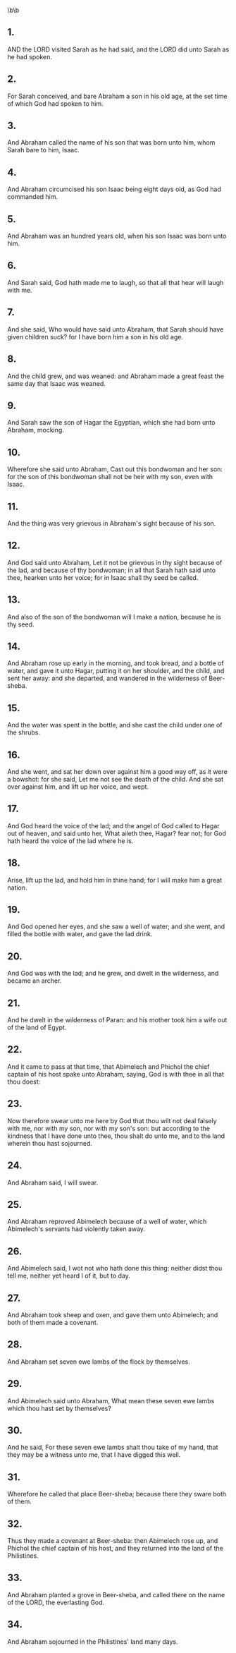\b\b
## 1.
AND the LORD visited Sarah as he had said, and the LORD did unto Sarah as he had spoken.
## 2.
For Sarah conceived, and bare Abraham a son in his old age, at the set time of which God had spoken to him.
## 3.
And Abraham called the name of his son that was born unto him, whom Sarah bare to him, Isaac.
## 4.
And Abraham circumcised his son Isaac being eight days old, as God had commanded him.
## 5.
And Abraham was an hundred years old, when his son Isaac was born unto him.
## 6.
And Sarah said, God hath made me to laugh, so that all that hear will laugh with me.
## 7.
And she said, Who would have said unto Abraham, that Sarah should have given children suck?  for I have born him a son in his old age.
## 8.
And the child grew, and was weaned: and Abraham made a great feast the same day that Isaac was weaned.
## 9.
And Sarah saw the son of Hagar the Egyptian, which she had born unto Abraham, mocking.
## 10.
Wherefore she said unto Abraham, Cast out this bondwoman and her son: for the son of this bondwoman shall not be heir with my son, even with Isaac.
## 11.
And the thing was very grievous in Abraham's sight because of his son.
## 12.
And God said unto Abraham, Let it not be grievous in thy sight because of the lad, and because of thy bondwoman; in all that Sarah hath said unto thee, hearken unto her voice; for in Isaac shall thy seed be called.
## 13.
And also of the son of the bondwoman will I make a nation, because he is thy seed.
## 14.
And Abraham rose up early in the morning, and took bread, and a bottle of water, and gave it unto Hagar, putting it on her shoulder, and the child, and sent her away: and she departed, and wandered in the wilderness of Beer-sheba.
## 15.
And the water was spent in the bottle, and she cast the child under one of the shrubs.
## 16.
And she went, and sat her down over against him a good way off, as it were a bowshot: for she said, Let me not see the death of the child.  And she sat over against him, and lift up her voice, and wept.
## 17.
And God heard the voice of the lad; and the angel of God called to Hagar out of heaven, and said unto her, What aileth thee, Hagar?  fear not; for God hath heard the voice of the lad where he is.
## 18.
Arise, lift up the lad, and hold him in thine hand; for I will make him a great nation.
## 19.
And God opened her eyes, and she saw a well of water; and she went, and filled the bottle with water, and gave the lad drink.
## 20.
And God was with the lad; and he grew, and dwelt in the wilderness, and became an archer.
## 21.
And he dwelt in the wilderness of Paran: and his mother took him a wife out of the land of Egypt.
## 22.
And it came to pass at that time, that Abimelech and Phichol the chief captain of his host spake unto Abraham, saying, God is with thee in all that thou doest:
## 23.
Now therefore swear unto me here by God that thou wilt not deal falsely with me, nor with my son, nor with my son's son: but according to the kindness that I have done unto thee, thou shalt do unto me, and to the land wherein thou hast sojourned.
## 24.
And Abraham said, I will swear.
## 25.
And Abraham reproved Abimelech because of a well of water, which Abimelech's servants had violently taken away.
## 26.
And Abimelech said, I wot not who hath done this thing: neither didst thou tell me, neither yet heard I of it, but to day.
## 27.
And Abraham took sheep and oxen, and gave them unto Abimelech; and both of them made a covenant.
## 28.
And Abraham set seven ewe lambs of the flock by themselves.
## 29.
And Abimelech said unto Abraham, What mean these seven ewe lambs which thou hast set by themselves?
## 30.
And he said, For these seven ewe lambs shalt thou take of my hand, that they may be a witness unto me, that I have digged this well.
## 31.
Wherefore he called that place Beer-sheba; because there they sware both of them.
## 32.
Thus they made a covenant at Beer-sheba: then Abimelech rose up, and Phichol the chief captain of his host, and they returned into the land of the Philistines.
## 33.
And Abraham planted a grove in Beer-sheba, and called there on the name of the LORD, the everlasting God.
## 34.
And Abraham sojourned in the Philistines' land many days.
